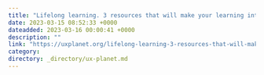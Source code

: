 ```yaml
---
title: "Lifelong learning. 3 resources that will make your learning interesting"
date: 2023-03-15 08:52:33 +0000
dateadded: 2023-03-16 00:00:41 +0000
description: ""
link: "https://uxplanet.org/lifelong-learning-3-resources-that-will-make-your-learning-interesting-e6b20a538eab?source=rss----819cc2aaeee0---4"
category:
directory: _directory/ux-planet.md
---
```

